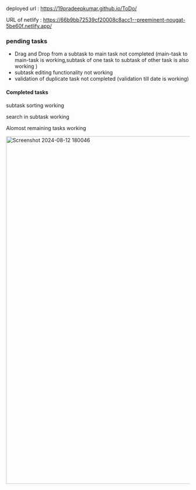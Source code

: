deployed url : https://19pradeepkumar.github.io/ToDo/

URL of netlify : https://66b9bb72539cf20008c8acc1--preeminent-nougat-5be60f.netlify.app/

<h3>pending tasks </h3>
<ul>
<li>Drag and Drop from a subtask to main task not completed (main-task to main-task is working,subtask of one task to subtask of other task is also working )</li>
<li>subtask editing functionality not working</li>
  <li>validation of duplicate task not completed (validation till date is working)</li>
</ul>
<h4>Completed tasks</h4>
<p>subtask sorting working</p>
<p>search in subtask  working</p>
<p>Alomost remaining tasks working</p>

<img width="950" alt="Screenshot 2024-08-12 180046" src="https://github.com/user-attachments/assets/6990b46d-a9a6-4f11-96e5-824bcabd4f60">
